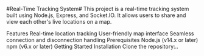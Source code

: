 #Real-Time Tracking System#
This project is a real-time tracking system built using Node.js, Express, and Socket.IO. It allows users to share and view each other's live locations on a map.

Features
Real-time location tracking
User-friendly map interface
Seamless connection and disconnection handling
Prerequisites
Node.js (v14.x or later)
npm (v6.x or later)
Getting Started
Installation
Clone the repository:..
